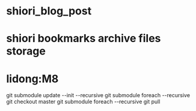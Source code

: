 # shiori_blog_post
# shiori bookmarks archive files storage
# lidong:M8

git submodule update --init --recursive
git submodule foreach --recursive git checkout master
git submodule foreach --recursive git pull
